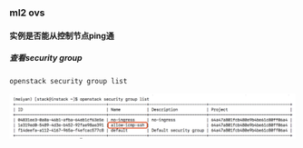 ### ml2 ovs
#### 实例是否能从控制节点ping通

##### 查看security group
```
openstack security group list
```
![](pics/ml2-ovs-controller-instance-pic1.png)